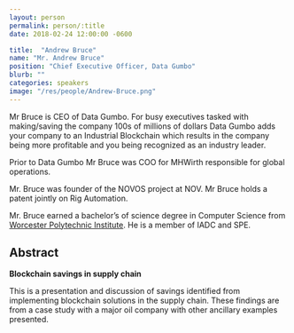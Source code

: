 ```yaml
---
layout: person
permalink: person/:title
date: 2018-02-24 12:00:00 -0600

title:  "Andrew Bruce"
name: "Mr. Andrew Bruce"
position: "Chief Executive Officer, Data Gumbo"
blurb: ""
categories: speakers
image: "/res/people/Andrew-Bruce.png"
---
```


Mr Bruce is CEO of Data Gumbo. For busy executives tasked with making/saving the company 100s of millions of dollars Data Gumbo adds your company to an Industrial Blockchain which results in the company being more profitable and you being recognized as an industry leader.

Prior to Data Gumbo Mr Bruce was COO for MHWirth responsible for global operations.

Mr. Bruce was founder of the NOVOS project at NOV. Mr Bruce holds a patent jointly on Rig Automation.

Mr. Bruce earned a bachelor’s of science degree in Computer Science from [Worcester Polytechnic Institute](https://www.wpi.edu/). He is a member of IADC and SPE.

## Abstract

**Blockchain savings in supply chain**

This is a presentation and discussion of savings identified from implementing blockchain solutions in the supply chain. These findings are from a case study with a major oil company with other ancillary examples presented.